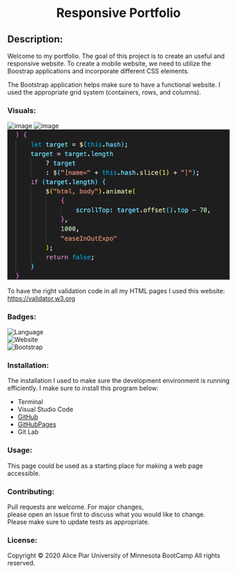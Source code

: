  
 <h1 align="center"> Responsive Portfolio</h1>


## Description:

Welcome to my portfolio. The goal of this project is to create an useful and responsive website. To create a mobile website, we need to utilize the Boostrap applications and incorporate different CSS elements.

The  Bootstrap application helps make sure to have a functional website. I  used the appropriate grid system (containers, rows, and columns).

### Visuals:

![image](./Assets/Images/Images.png)
![image](./Assets/Images/html2.png)
![image](./Assets/Images/html.png)

To have the right validation code in all my HTML pages I used this website: https://validator.w3.org

### Badges:
![Language](https://img.shields.io/badge/Languages-HTML,CSS,Jquery-blueviolet.svg)<br>
![Website](https://img.shields.io/badge/Website-Up-blue.svg)<br>
![Bootstrap](https://img.shields.io/badge/Bootstrap-pink.svg)

### Installation:

The installation I used to make sure the development environment is running efficiently. I make sure to install this program below:

* Terminal
* Visual Studio Code
* [GitHub]([images]://github.com/adpir/Professional-Portfolio)
* [GitHubPages]([images]://adpir.github.io/Professional-Portfolio)
* Git Lab


### Usage:
This page could be used as a starting place for making a web page accessible.



### Contributing:
Pull requests are welcome. For major changes,<br>
please open an issue first to discuss what you would like to change.<br>
Please make sure to update tests as appropriate.

### License:

Copyright  © 2020 Alice Piar University of Minnesota BootCamp All rights reserved.

